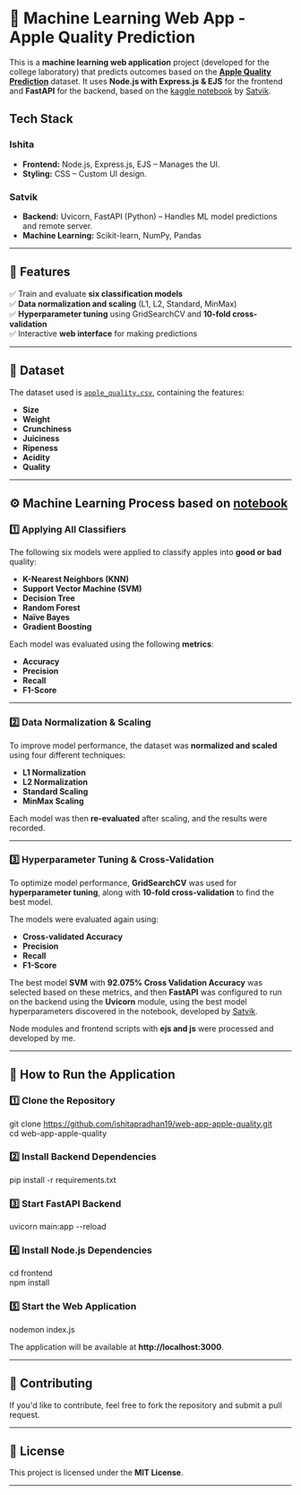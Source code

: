 # 🍏 Machine Learning Web App - Apple Quality Prediction 

This is a **machine learning web application** project (developed for the college laboratory) that predicts outcomes based on the [**Apple Quality Prediction**](https://www.kaggle.com/datasets/nelgiriyewithana/apple-quality) dataset. It uses **Node.js with Express.js & EJS**  for the frontend and **FastAPI** for the backend, based on the [kaggle notebook](https://www.kaggle.com/code/ravesandstorm/apple-svm-92-cv) by [Satvik](https://github.com/ravesandstorm/).

## Tech Stack
### Ishita
- **Frontend:** Node.js, Express.js, EJS – Manages the UI.
- **Styling:** CSS – Custom UI design.

### Satvik
- **Backend:** Uvicorn, FastAPI (Python) – Handles ML model predictions and remote server.
- **Machine Learning:** Scikit-learn, NumPy, Pandas

---

## 📌 Features  

✅ Train and evaluate **six classification models**  
✅ **Data normalization and scaling** (L1, L2, Standard, MinMax)  
✅ **Hyperparameter tuning** using GridSearchCV and **10-fold cross-validation**  
✅ Interactive **web interface** for making predictions  

---

## 📂 Dataset  

The dataset used is [`apple_quality.csv`](https://www.kaggle.com/datasets/nelgiriyewithana/apple-quality), containing the features:  

- **Size**  
- **Weight**  
- **Crunchiness**  
- **Juiciness**  
- **Ripeness**  
- **Acidity**
- **Quality** 

---

## ⚙️ Machine Learning Process based on [notebook](https://www.kaggle.com/code/ravesandstorm/apple-svm-92-cv)

### 1️⃣ Applying All Classifiers  

The following six models were applied to classify apples into **good or bad** quality:  

- **K-Nearest Neighbors (KNN)**  
- **Support Vector Machine (SVM)**  
- **Decision Tree**  
- **Random Forest**  
- **Naïve Bayes**  
- **Gradient Boosting**  

Each model was evaluated using the following **metrics**:  

- **Accuracy**  
- **Precision**  
- **Recall**  
- **F1-Score**  

---

### 2️⃣ Data Normalization & Scaling  

To improve model performance, the dataset was **normalized and scaled** using four different techniques:  

- **L1 Normalization**  
- **L2 Normalization**  
- **Standard Scaling**  
- **MinMax Scaling**  

Each model was then **re-evaluated** after scaling, and the results were recorded.  

---

### 3️⃣ Hyperparameter Tuning & Cross-Validation  

To optimize model performance, **GridSearchCV** was used for **hyperparameter tuning**, along with **10-fold cross-validation** to find the best model.  

The models were evaluated again using:  

- **Cross-validated Accuracy**  
- **Precision**  
- **Recall**  
- **F1-Score**  

The best model **SVM** with **92.075% Cross Validation Accuracy** was selected based on these metrics, and then **FastAPI** was configured to run on the backend using the **Uvicorn** module, using the best model hyperparameters discovered in the notebook, developed by [Satvik](https://github.com/ravesandstorm/).

Node modules and frontend scripts with **ejs and js** were processed and developed by me.

---

## 🚀 How to Run the Application  

### 1️⃣ Clone the Repository  

git clone https://github.com/ishitapradhan19/web-app-apple-quality.git  
cd web-app-apple-quality  

### 2️⃣ Install Backend Dependencies  

pip install -r requirements.txt  

### 3️⃣ Start FastAPI Backend  

uvicorn main:app --reload  

### 4️⃣ Install Node.js Dependencies  

cd frontend  
npm install  

### 5️⃣ Start the Web Application  

nodemon index.js  

The application will be available at **http://localhost:3000**.  

---

## 📜 Contributing  

If you'd like to contribute, feel free to fork the repository and submit a pull request.  

---

## 📄 License  

This project is licensed under the **MIT License**.  

---

